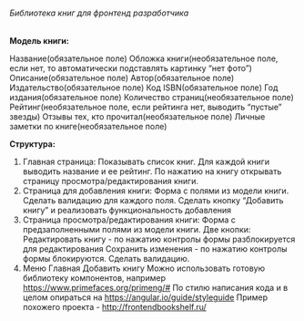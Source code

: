 ###### Библиотека книг для фронтенд разработчика

**Модель книги:**

Название(обязательное поле)
Обложка книги(необязательное поле, если нет, то автоматически подставлять картинку “нет фото”)
Описание(обязательное поле)
Автор(обязательное поле)
Издательство(обязательное поле)
Код ISBN(обязательное поле)
Год издания(обязательное поле)
Количество страниц(необязательное поле)
Рейтинг(необязательное поле, если рейтинга нет, выводить “пустые” звезды)
Отзывы тех, кто прочитал(необязательное поле)
Личные заметки по книге(необязательное поле)

**Структура:**
1. Главная страница:
   Показывать список книг.
   Для каждой книги выводить название и ее рейтинг.
   По нажатию на книгу открывать страницу просмотра/редактирования книги.
2. Страница для добавления книги:
   Форма с полями из модели книги.
   Сделать валидацию для каждого поля.
   Сделать кнопку “Добавить книгу” и реализовать функциональность добавления
3. Страница просмотра/редактирования книги:
   Форма с предзаполненными полями из модели книги.
   Две кнопки:
   Редактировать книгу - по нажатию контролы формы разблокируется для редактирования
   Сохранить изменения - по нажатию контролы формы блокируются. Сделать валидацию.
4. Меню
   Главная
   Добавить книгу
   Можно использовать готовую библиотеку компонентов, например https://www.primefaces.org/primeng/#
   По стилю написания кода и в целом опираться на https://angular.io/guide/styleguide Пример похожего проекта - http://frontendbookshelf.ru/
